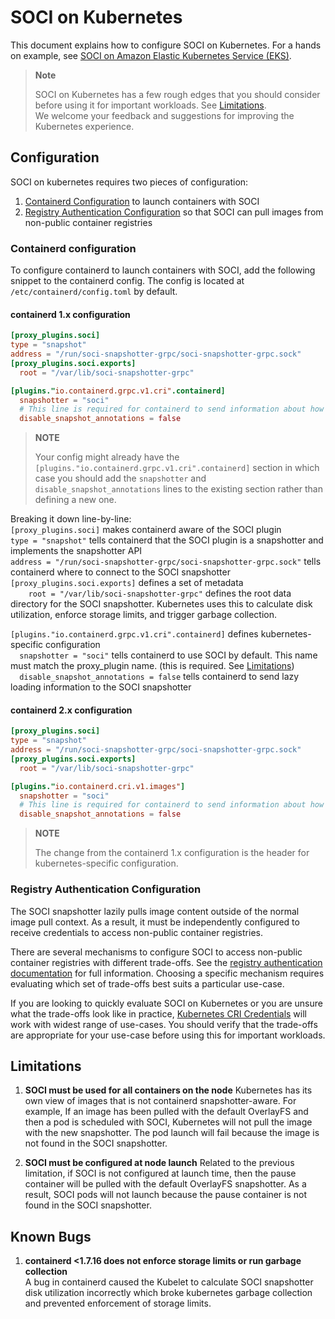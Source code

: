 # SOCI on Kubernetes

This document explains how to configure SOCI on Kubernetes. For a hands on example, see [SOCI on Amazon Elastic Kubernetes Service (EKS)](./eks.md).

> **Note**
>
> SOCI on Kubernetes has a few rough edges that you should consider before
> using it for important workloads. See [Limitations](#limitations).  
> We welcome your feedback and suggestions for improving the Kubernetes experience.

## Configuration

SOCI on kubernetes requires two pieces of configuration:

1) [Containerd Configuration](#containerd-configuration) to launch containers with SOCI
2) [Registry Authentication Configuration](#registry-authentication-configuration) so that SOCI can pull images from non-public container registries

### Containerd configuration

To configure containerd to launch containers with SOCI, add the following snippet to the containerd config. The config is located at `/etc/containerd/config.toml` by default.

#### containerd 1.x configuration

```toml
[proxy_plugins.soci]
type = "snapshot"
address = "/run/soci-snapshotter-grpc/soci-snapshotter-grpc.sock"
[proxy_plugins.soci.exports]
  root = "/var/lib/soci-snapshotter-grpc"

[plugins."io.containerd.grpc.v1.cri".containerd]
  snapshotter = "soci"
  # This line is required for containerd to send information about how to lazily load the image to the snapshotter
  disable_snapshot_annotations = false
```

> **NOTE**
>
> Your config might already have the 
> `[plugins."io.containerd.grpc.v1.cri".containerd]` section in which case you should add the `snapshotter` and `disable_snapshot_annotations` lines to the existing section rather than defining a new one.

Breaking it down line-by-line:  
`[proxy_plugins.soci]` makes containerd aware of the SOCI plugin  
`type = "snapshot"` tells containerd that the SOCI plugin is a snapshotter and implements the snapshotter API  
`address = "/run/soci-snapshotter-grpc/soci-snapshotter-grpc.sock"` tells containerd where to connect to the SOCI snapshotter 
`[proxy_plugins.soci.exports]` defines a set of metadata  
`    root = "/var/lib/soci-snapshotter-grpc"` defines the root data directory for the SOCI snapshotter. Kubernetes uses this to calculate disk utilization, enforce storage limits, and trigger garbage collection.

`[plugins."io.containerd.grpc.v1.cri".containerd]` defines kubernetes-specific configuration  
`  snapshotter = "soci"` tells containerd to use SOCI by default. This name must match the proxy_plugin name. (this is required. See [Limitations](#limitations))  
`  disable_snapshot_annotations = false` tells containerd to send lazy loading information to the SOCI snapshotter  

#### containerd 2.x configuration

```toml
[proxy_plugins.soci]
type = "snapshot"
address = "/run/soci-snapshotter-grpc/soci-snapshotter-grpc.sock"
[proxy_plugins.soci.exports]
  root = "/var/lib/soci-snapshotter-grpc"

[plugins."io.containerd.cri.v1.images"]
  snapshotter = "soci"
  # This line is required for containerd to send information about how to lazily load the image to the snapshotter
  disable_snapshot_annotations = false
```

> **NOTE**
>
> The change from the containerd 1.x configuration is the header for kubernetes-specific configuration.

### Registry Authentication Configuration

The SOCI snapshotter lazily pulls image content outside of the normal image pull context. As a result, it must be independently configured to receive credentials to access non-public container registries.

There are several mechanisms to configure SOCI to access non-public container registries with different trade-offs. See the [registry authentication documentation](./registry-authentication.md) for full information. Choosing a specific mechanism requires evaluating which set of trade-offs best suits a particular use-case.

If you are looking to quickly evaluate SOCI on Kubernetes or you are unsure what the trade-offs look like in practice, [Kubernetes CRI Credentials](./registry-authentication.md#kubernetes-cri-credentials) will work with widest range of use-cases. You should verify that the trade-offs are appropriate for your use-case before using this for important workloads.

## Limitations

1. **SOCI must be used for all containers on the node**
    Kubernetes has its own view of images that is not containerd snapshotter-aware. For example, If an image has been pulled with the default OverlayFS and then a pod is scheduled with SOCI, Kubernetes will not pull the image with the new snapshotter. The pod launch will fail because the image is not found in the SOCI snapshotter.
    
1. **SOCI must be configured at node launch**
    Related to the previous limitation, if SOCI is not configured at launch time, then the pause container will be pulled with the default OverlayFS snapshotter. As a result, SOCI pods will not launch because the pause container is not found in the SOCI snapshotter.

## Known Bugs

1. **containerd <1.7.16 does not enforce storage limits or run garbage collection**  
    A bug in containerd caused the Kubelet to calculate SOCI snapshotter disk utilization incorrectly which broke kubernetes garbage collection and prevented enforcement of storage limits.


